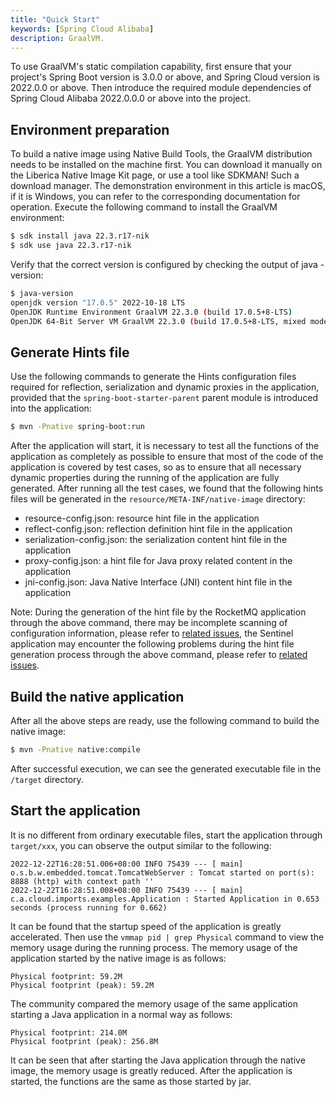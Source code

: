 ```yaml
---
title: "Quick Start"
keywords: [Spring Cloud Alibaba]
description: GraalVM.
---
```


To use GraalVM's static compilation capability, first ensure that your project's Spring Boot version is 3.0.0 or above, and Spring Cloud version is 2022.0.0 or above. Then introduce the required module dependencies of Spring Cloud Alibaba 2022.0.0.0 or above into the project.

## Environment preparation
To build a native image using Native Build Tools, the GraalVM distribution needs to be installed on the machine first. You can download it manually on the Liberica Native Image Kit page, or use a tool like SDKMAN!
Such a download manager. The demonstration environment in this article is macOS, if it is Windows, you can refer to the corresponding documentation for operation. Execute the following command to install the GraalVM environment:

```bash
$ sdk install java 22.3.r17-nik
$ sdk use java 22.3.r17-nik
```

Verify that the correct version is configured by checking the output of java -version:

```bash
$ java-version
openjdk version "17.0.5" 2022-10-18 LTS
OpenJDK Runtime Environment GraalVM 22.3.0 (build 17.0.5+8-LTS)
OpenJDK 64-Bit Server VM GraalVM 22.3.0 (build 17.0.5+8-LTS, mixed mode)
```

## Generate Hints file
Use the following commands to generate the Hints configuration files required for reflection, serialization and dynamic proxies in the application, provided that the `spring-boot-starter-parent` parent module is introduced into the application:

```bash
$ mvn -Pnative spring-boot:run
```

After the application will start, it is necessary to test all the functions of the application as completely as possible to ensure that most of the code of the application is covered by test cases, so as to ensure that all necessary dynamic properties during the running of the application are fully generated. After running all the test cases, we found that the following hints files will be generated in the `resource/META-INF/native-image` directory:

- resource-config.json: resource hint file in the application
- reflect-config.json: reflection definition hint file in the application
- serialization-config.json: the serialization content hint file in the application
- proxy-config.json: a hint file for Java proxy related content in the application
- jni-config.json: Java Native Interface (JNI) content hint file in the application

Note: During the generation of the hint file by the RocketMQ application through the above command, there may be incomplete scanning of configuration information, please refer to [related issues](https://github.com/alibaba/spring-cloud-alibaba/issues/3101 ), the Sentinel application may encounter the following problems during the hint file generation process through the above command, please refer to [related issues](https://github.com/alibaba/Sentinel/issues/3012).


## Build the native application
After all the above steps are ready, use the following command to build the native image:

```bash
$ mvn -Pnative native:compile
```

After successful execution, we can see the generated executable file in the `/target` directory.


## Start the application
It is no different from ordinary executable files, start the application through `target/xxx`, you can observe the output similar to the following:

```
2022-12-22T16:28:51.006+08:00 INFO 75439 --- [ main] o.s.b.w.embedded.tomcat.TomcatWebServer : Tomcat started on port(s): 8888 (http) with context path ''
2022-12-22T16:28:51.008+08:00 INFO 75439 --- [ main] c.a.cloud.imports.examples.Application : Started Application in 0.653 seconds (process running for 0.662)
```

It can be found that the startup speed of the application is greatly accelerated. Then use the `vmmap pid | grep Physical` command to view the memory usage during the running process. The memory usage of the application started by the native image is as follows:

```
Physical footprint: 59.2M
Physical footprint (peak): 59.2M
```

The community compared the memory usage of the same application starting a Java application in a normal way as follows:

```
Physical footprint: 214.0M
Physical footprint (peak): 256.8M
```

It can be seen that after starting the Java application through the native image, the memory usage is greatly reduced. After the application is started, the functions are the same as those started by jar.